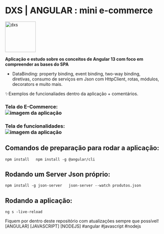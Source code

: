 # DXS | ANGULAR : mini e-commerce
<img src="https://dataxstudios.com.br/assets/images/logo_DXS_400_190.png" alt="dxs" width="100"/> 

**Aplicação e estudo sobre os conceitos de Angular 13 com foco em compreender as bases do SPA**  

- DataBinding: property binding, event binding, two-way binding, diretivas, consumo de serviços em Json com HttpClient, rotas, módulos, decorators e muito mais.  

✨Exemplos de funcionaliades dentro da aplicação + comentários.

### Tela do E-Commerce:<br>![imagem da aplicação](https://dataxstudios.com.br/assets/images/github/angular_mini_ecommerce_1.PNG)<br>
### Tela de funcionalidades:<br>![imagem da aplicação](https://dataxstudios.com.br/assets/images/github/angular_mini_ecommerce_2.PNG)

## Comandos de preparação para rodar a aplicação:
``npm install  
  npm install -g @angular/cli``  

## Rodando um Server Json próprio:
``npm install -g json-server  
  json-server --watch produtos.json``  

## Rodando a aplicação:
``ng s -live-reload``  

Fiquem por dentro deste repositório com atualizações sempre que possível!  
[ANGULAR] [JAVASCRIPT] [NODEJS] #angular #javascript #nodejs  
